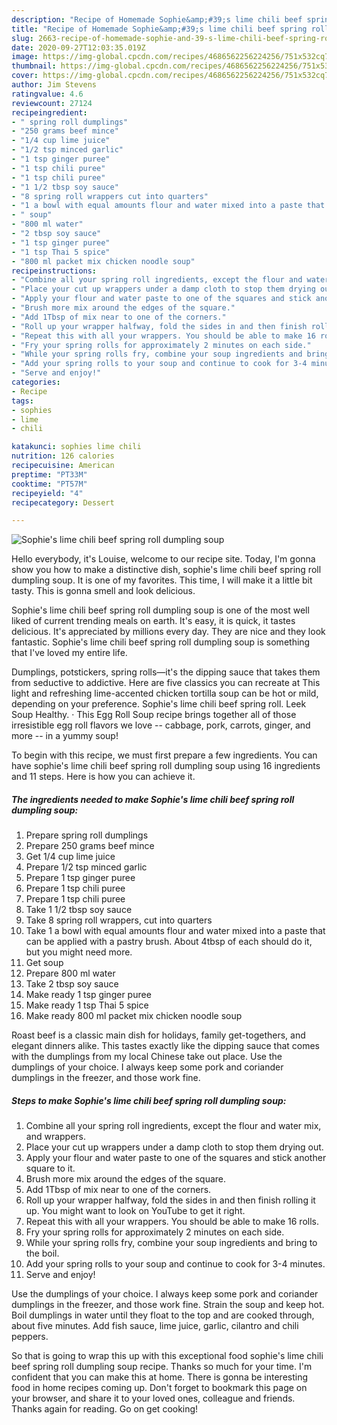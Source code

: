 ```yaml
---
description: "Recipe of Homemade Sophie&amp;#39;s lime chili beef spring roll dumpling soup"
title: "Recipe of Homemade Sophie&amp;#39;s lime chili beef spring roll dumpling soup"
slug: 2663-recipe-of-homemade-sophie-and-39-s-lime-chili-beef-spring-roll-dumpling-soup
date: 2020-09-27T12:03:35.019Z
image: https://img-global.cpcdn.com/recipes/4686562256224256/751x532cq70/sophies-lime-chili-beef-spring-roll-dumpling-soup-recipe-main-photo.jpg
thumbnail: https://img-global.cpcdn.com/recipes/4686562256224256/751x532cq70/sophies-lime-chili-beef-spring-roll-dumpling-soup-recipe-main-photo.jpg
cover: https://img-global.cpcdn.com/recipes/4686562256224256/751x532cq70/sophies-lime-chili-beef-spring-roll-dumpling-soup-recipe-main-photo.jpg
author: Jim Stevens
ratingvalue: 4.6
reviewcount: 27124
recipeingredient:
- " spring roll dumplings"
- "250 grams beef mince"
- "1/4 cup lime juice"
- "1/2 tsp minced garlic"
- "1 tsp ginger puree"
- "1 tsp chili puree"
- "1 tsp chili puree"
- "1 1/2 tbsp soy sauce"
- "8 spring roll wrappers cut into quarters"
- "1 a bowl with equal amounts flour and water mixed into a paste that can be applied with a pastry brush About 4tbsp of each should do it but you might need more"
- " soup"
- "800 ml water"
- "2 tbsp soy sauce"
- "1 tsp ginger puree"
- "1 tsp Thai 5 spice"
- "800 ml packet mix chicken noodle soup"
recipeinstructions:
- "Combine all your spring roll ingredients, except the flour and water mix, and wrappers."
- "Place your cut up wrappers under a damp cloth to stop them drying out."
- "Apply your flour and water paste to one of the squares and stick another square to it."
- "Brush more mix around the edges of the square."
- "Add 1Tbsp of mix near to one of the corners."
- "Roll up your wrapper halfway, fold the sides in and then finish rolling it up. You might want to look on YouTube to get it right."
- "Repeat this with all your wrappers. You should be able to make 16 rolls."
- "Fry your spring rolls for approximately 2 minutes on each side."
- "While your spring rolls fry, combine your soup ingredients and bring to the boil."
- "Add your spring rolls to your soup and continue to cook for 3-4 minutes."
- "Serve and enjoy!"
categories:
- Recipe
tags:
- sophies
- lime
- chili

katakunci: sophies lime chili 
nutrition: 126 calories
recipecuisine: American
preptime: "PT33M"
cooktime: "PT57M"
recipeyield: "4"
recipecategory: Dessert

---
```



![Sophie&#39;s lime chili beef spring roll dumpling soup](https://img-global.cpcdn.com/recipes/4686562256224256/751x532cq70/sophies-lime-chili-beef-spring-roll-dumpling-soup-recipe-main-photo.jpg)

Hello everybody, it's Louise, welcome to our recipe site. Today, I'm gonna show you how to make a distinctive dish, sophie&#39;s lime chili beef spring roll dumpling soup. It is one of my favorites. This time, I will make it a little bit tasty. This is gonna smell and look delicious.

Sophie&#39;s lime chili beef spring roll dumpling soup is one of the most well liked of current trending meals on earth. It's easy, it is quick, it tastes delicious. It's appreciated by millions every day. They are nice and they look fantastic. Sophie&#39;s lime chili beef spring roll dumpling soup is something that I've loved my entire life.

Dumplings, potstickers, spring rolls—it&#39;s the dipping sauce that takes them from seductive to addictive. Here are five classics you can recreate at This light and refreshing lime-accented chicken tortilla soup can be hot or mild, depending on your preference. Sophie&#39;s lime chili beef spring roll. Leek Soup Healthy. · This Egg Roll Soup recipe brings together all of those irresistible egg roll flavors we love -- cabbage, pork, carrots, ginger, and more -- in a yummy soup!


To begin with this recipe, we must first prepare a few ingredients. You can have sophie&#39;s lime chili beef spring roll dumpling soup using 16 ingredients and 11 steps. Here is how you can achieve it.

<!--inarticleads1-->

##### The ingredients needed to make Sophie&#39;s lime chili beef spring roll dumpling soup:

1. Prepare  spring roll dumplings
1. Prepare 250 grams beef mince
1. Get 1/4 cup lime juice
1. Prepare 1/2 tsp minced garlic
1. Prepare 1 tsp ginger puree
1. Prepare 1 tsp chili puree
1. Prepare 1 tsp chili puree
1. Take 1 1/2 tbsp soy sauce
1. Take 8 spring roll wrappers, cut into quarters
1. Take 1 a bowl with equal amounts flour and water mixed into a paste that can be applied with a pastry brush. About 4tbsp of each should do it, but you might need more.
1. Get  soup
1. Prepare 800 ml water
1. Take 2 tbsp soy sauce
1. Make ready 1 tsp ginger puree
1. Make ready 1 tsp Thai 5 spice
1. Make ready 800 ml packet mix chicken noodle soup


Roast beef is a classic main dish for holidays, family get-togethers, and elegant dinners alike. This tastes exactly like the dipping sauce that comes with the dumplings from my local Chinese take out place. Use the dumplings of your choice. I always keep some pork and coriander dumplings in the freezer, and those work fine. 

<!--inarticleads2-->

##### Steps to make Sophie&#39;s lime chili beef spring roll dumpling soup:

1. Combine all your spring roll ingredients, except the flour and water mix, and wrappers.
1. Place your cut up wrappers under a damp cloth to stop them drying out.
1. Apply your flour and water paste to one of the squares and stick another square to it.
1. Brush more mix around the edges of the square.
1. Add 1Tbsp of mix near to one of the corners.
1. Roll up your wrapper halfway, fold the sides in and then finish rolling it up. You might want to look on YouTube to get it right.
1. Repeat this with all your wrappers. You should be able to make 16 rolls.
1. Fry your spring rolls for approximately 2 minutes on each side.
1. While your spring rolls fry, combine your soup ingredients and bring to the boil.
1. Add your spring rolls to your soup and continue to cook for 3-4 minutes.
1. Serve and enjoy!


Use the dumplings of your choice. I always keep some pork and coriander dumplings in the freezer, and those work fine. Strain the soup and keep hot. Boil dumplings in water until they float to the top and are cooked through, about five minutes. Add fish sauce, lime juice, garlic, cilantro and chili peppers. 

So that is going to wrap this up with this exceptional food sophie&#39;s lime chili beef spring roll dumpling soup recipe. Thanks so much for your time. I'm confident that you can make this at home. There is gonna be interesting food in home recipes coming up. Don't forget to bookmark this page on your browser, and share it to your loved ones, colleague and friends. Thanks again for reading. Go on get cooking!
